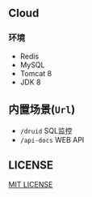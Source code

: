 ## Cloud
### 环境
- Redis
- MySQL
- Tomcat 8
- JDK 8


## 内置场景(`Url`)
- `/druid` SQL监控
- `/api-docs` WEB API

## LICENSE
[MIT LICENSE](/LICENSE)